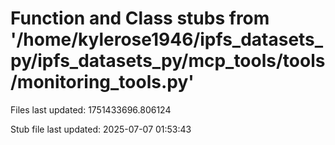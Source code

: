 # Function and Class stubs from '/home/kylerose1946/ipfs_datasets_py/ipfs_datasets_py/mcp_tools/tools/monitoring_tools.py'

Files last updated: 1751433696.806124

Stub file last updated: 2025-07-07 01:53:43
